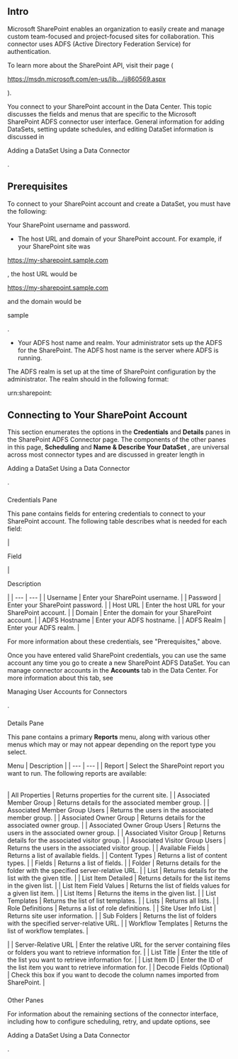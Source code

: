 

Intro
-------

Microsoft SharePoint enables an organization to easily create and manage custom team-focused and project-focused sites for collaboration. This connector uses ADFS (Active Directory Federation Service) for authentication.


 To learn more about the SharePoint API, visit their page (

https://msdn.microsoft.com/en-us/lib.../jj860569.aspx

).


 You connect to your SharePoint account in the Data Center. This topic discusses the fields and menus that are specific to the Microsoft SharePoint ADFS connector user interface. General information for adding DataSets, setting update schedules, and editing DataSet information is discussed in

Adding a DataSet Using a Data Connector

.


 Prerequisites
---------------

To connect to your SharePoint account and create a DataSet, you must have the following:

 Your SharePoint username and password.
* The host URL and domain of your SharePoint account. For example, if your SharePoint site was


 https://my-sharepoint.sample.com


 , the host URL would be


 https://my-sharepoint.sample.com


 and the domain would be

sample

.
* Your ADFS host name and realm. Your administrator sets up the ADFS for the SharePoint. The ADFS host name is the server where ADFS is running.


 The ADFS realm is set up at the time of SharePoint configuration by the administrator. The realm should in the following format:

urn:sharepoint:<WebAppName>

Connecting to Your SharePoint Account
---------------------------------------


 This section enumerates the options in the
 **Credentials**
 and
 **Details**
 panes in the SharePoint ADFS Connector page. The components of the other panes in this page,
 **Scheduling**
 and
 **Name & Describe Your DataSet**
 , are universal across most connector types and are discussed in greater length in

Adding a DataSet Using a Data Connector

.


###

Credentials Pane


 This pane contains fields for entering credentials to connect to your SharePoint account. The following table describes what is needed for each field:


|

Field

|

Description

|
| --- | --- |
|
 Username
  |
 Enter your SharePoint username.
  |
|
 Password
  |
 Enter your SharePoint password.
  |
|
 Host URL
  |
 Enter the host URL for your SharePoint account.
  |
|
 Domain
  |
 Enter the domain for your SharePoint account.
  |
|
 ADFS Hostname
  |
 Enter your ADFS hostname.
  |
|
 ADFS Realm
  |
 Enter your ADFS realm.
  |

For more information about these credentials, see "Prerequisites," above.

Once you have entered valid SharePoint credentials, you can use the same account any time you go to create a new SharePoint ADFS DataSet. You can manage connector accounts in the
 **Accounts**
 tab in the Data Center. For more information about this tab, see

Managing User Accounts for Connectors

.


###
 Details Pane

This pane contains a primary
 **Reports**
 menu, along with various other menus which may or may not appear depending on the report type you select.


 Menu
  |
 Description
  |
| --- | --- |
|
 Report
  |
 Select the SharePoint report you want to run. The following reports are available:


|  |  |
| --- | --- |
|
 All Properties
  |
 Returns properties for the current site.
  |
|
 Associated Member Group
  |
 Returns details for the associated member group.
  |
|
 Associated Member Group Users
  |
 Returns the users in the associated member group.
  |
|
 Associated Owner Group
  |
 Returns details for the associated owner group.
  |
|
 Associated Owner Group Users
  |
 Returns the users in the associated owner group.
  |
|
 Associated Visitor Group
  |
 Returns details for the associated visitor group.
  |
|
 Associated Visitor Group Users
  |
 Returns the users in the associated visitor group.
  |
|
 Available Fields
  |
 Returns a list of available fields.
  |
|
 Content Types
  |
 Returns a list of content types.
  |
|
 Fields
  |
 Returns a list of fields.
  |
|
 Folder
  |
 Returns details for the folder with the specified server-relative URL.
  |
|
 List
  |
 Returns details for the list with the given title.
  |
|
 List Item Detailed
  |
 Returns details for the list items in the given list.
  |
|
 List Item Field Values
  |
 Returns the list of fields values for a given list item.
  |
|
 List Items
  |
 Returns the items in the given list.
  |
|
 List Templates
  |
 Returns the list of list templates.
  |
|
 Lists
  |
 Returns all lists.
  |
|
 Role Definitions
  |
 Returns a list of role definitions.
  |
|
 Site User Info List
  |
 Returns site user information.
  |
|
 Sub Folders
  |
 Returns the list of folders with the specified server-relative URL.
  |
|
 Workflow Templates
  |
 Returns the list of workflow templates.
  |

|
|
 Server-Relative URL
  |
 Enter the relative URL for the server containing files or folders you want to retrieve information for.
  |
|
 List Title
  |
 Enter the title of the list you want to retrieve information for.
  |
|
 List Item ID
  |
 Enter the ID of the list item you want to retrieve information for.
  |
|
 Decode Fields (Optional)
  |
 Check this box if you want to decode the column names imported from SharePoint.
  |


###
 Other Panes

For information about the remaining sections of the connector interface, including how to configure scheduling, retry, and update options, see

Adding a DataSet Using a Data Connector

.

